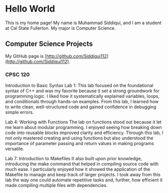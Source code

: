 # Hello World

This is my home page! My name is Muhammad Siddiqui, and I am a student at Cal State Fullerton. My major is Computer Science.

## Computer Science Projects

My GitHub page is [http://github.com/Siddiqui112](http://github.com/Siddiqui112).

### CPSC 120

Introduction to Basic Syntax Lab 1:
This lab focused on the foundational syntax of C++ and was my favorite because it set a strong groundwork for programming logic. I liked how it systematically explained variables, loops, and conditionals through hands-on examples. From this lab, I learned how to write clean, well-structured code and gained confidence in debugging simple errors.

Lab 4: Working with Functions
The lab on functions stood out because it let me learn about modular programming. I enjoyed seeing how breaking down code into reusable blocks improved clarity and efficiency. Through this lab, I not only mastered creating and using functions but also understood the importance of parameter passing and return values in making programs versatile.

Lab 7: Introduction to Makefiles
It also built upon prior knowledge, introducing the make command that helped in compiling source code with much ease. I particularly enjoyed how it showed the application of the Makefile to manage and keep track of larger projects. I took away from this lab the way one could automate repetitive tasks and, further, how efficient it made compiling multiple files with dependencies.






